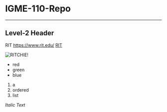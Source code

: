 # IGME-110-Repo

---

## Level-2 Header

RIT
https://www.rit.edu/
[RIT](https://www.rit.edu/)

![RITCHIE!](https://www.rit.edu/brandportal/sites/rit.edu.brandportal/files/inline-images/Roaring%20Tiger%201505c-100.jpg)

- red
- green
- blue

1. a
2. ordered
3. list

*Italic Text*

